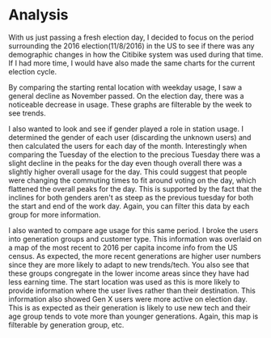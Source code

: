 # Analysis

With us just passing a fresh election day, I decided to focus on the period surrounding the 2016 election(11/8/2016) in the US to see if there was any demographic changes in how the Citibike system was used during that time. If I had more time, I would have also made the same charts for the current election cycle.

By comparing the starting rental location with weekday usage, I saw a general decline as November passed. On the election day, there was a noticeable decrease in usage. These graphs are filterable by the week to see trends.

I also wanted to look and see if gender played a role in station usage. I determined the gender of each user (discarding the unknown users) and then calculated the users for each day of the month. Interestingly when comparing the Tuesday of the election to the precious Tuesday there was a slight decline in the peaks for the day even though overall there was a slightly higher overall usage for the day. This could suggest that people were changing the commuting times to fit around voting on the day, which flattened the overall peaks for the day. This is supported by the fact that the inclines for both genders aren't as steep as the previous tuesday for both the start and end of the work day. Again, you can filter this data by each group for more information.

I also wanted to compare age usage for this same period. I broke the users into generation groups and customer type. This information was overlaid on a map of the most recent to 2016 per capita income info from the US census. As expected, the more recent generations are higher user numbers since they are more likely to adapt to new trends/tech. You also see that these groups congregate in the lower income areas since they have had less earning time. The start location was used as this is more likely to provide information where the user lives rather than their destination. This information also showed Gen X users were more active on election day. This is as expected as their generation is likely to use new tech and their age group tends to vote more than younger generations. Again, this map is filterable by generation group, etc. 